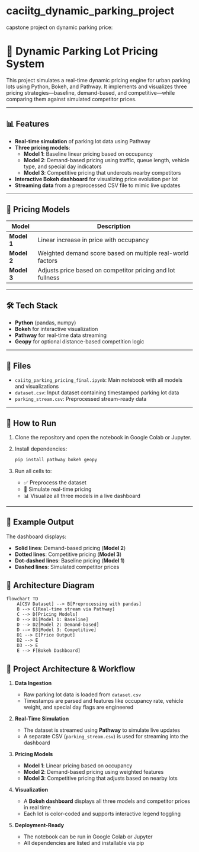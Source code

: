 # caciitg_dynamic_parking_project
capstone project on dynamic parking price:
# 🚗 Dynamic Parking Lot Pricing System

This project simulates a real-time dynamic pricing engine for urban parking lots using Python, Bokeh, and Pathway. It implements and visualizes three pricing strategies—baseline, demand-based, and competitive—while comparing them against simulated competitor prices.

---

## 📊 Features

- **Real-time simulation** of parking lot data using Pathway
- **Three pricing models**:
  - **Model 1**: Baseline linear pricing based on occupancy
  - **Model 2**: Demand-based pricing using traffic, queue length, vehicle type, and special day indicators
  - **Model 3**: Competitive pricing that undercuts nearby competitors
- **Interactive Bokeh dashboard** for visualizing price evolution per lot
- **Streaming data** from a preprocessed CSV file to mimic live updates

---

## 🧠 Pricing Models

| Model | Description |
|-------|-------------|
| **Model 1** | Linear increase in price with occupancy |
| **Model 2** | Weighted demand score based on multiple real-world factors |
| **Model 3** | Adjusts price based on competitor pricing and lot fullness |

---

## 🛠️ Tech Stack

- **Python** (pandas, numpy)
- **Bokeh** for interactive visualization
- **Pathway** for real-time data streaming
- **Geopy** for optional distance-based competition logic

---

## 📁 Files

- `caiitg_parking_pricing_final.ipynb`: Main notebook with all models and visualizations
- `dataset.csv`: Input dataset containing timestamped parking lot data
- `parking_stream.csv`: Preprocessed stream-ready data

---

## 🚀 How to Run

1. Clone the repository and open the notebook in Google Colab or Jupyter.
2. Install dependencies:
   ```bash
   pip install pathway bokeh geopy
3. Run all cells to:

   - ✅ Preprocess the dataset  
   - 🚦 Simulate real-time pricing  
   - 📊 Visualize all three models in a live dashboard
---
## 📌 Example Output

The dashboard displays:

- **Solid lines**: Demand-based pricing (**Model 2**)
- **Dotted lines**: Competitive pricing (**Model 3**)
- **Dot-dashed lines**: Baseline pricing (**Model 1**)
- **Dashed lines**: Simulated competitor prices
## 🧱 Architecture Diagram

```mermaid
flowchart TD
    A[CSV Dataset] --> B[Preprocessing with pandas]
    B --> C[Real-time stream via Pathway]
    C --> D[Pricing Models]
    D --> D1[Model 1: Baseline]
    D --> D2[Model 2: Demand-based]
    D --> D3[Model 3: Competitive]
    D1 --> E[Price Output]
    D2 --> E
    D3 --> E
    E --> F[Bokeh Dashboard]
```
## 🧠 Project Architecture & Workflow

1. **Data Ingestion**  
   - Raw parking lot data is loaded from `dataset.csv`
   - Timestamps are parsed and features like occupancy rate, vehicle weight, and special day flags are engineered

2. **Real-Time Simulation**  
   - The dataset is streamed using **Pathway** to simulate live updates
   - A separate CSV (`parking_stream.csv`) is used for streaming into the dashboard

3. **Pricing Models**  
   - **Model 1**: Linear pricing based on occupancy
   - **Model 2**: Demand-based pricing using weighted features
   - **Model 3**: Competitive pricing that adjusts based on nearby lots

4. **Visualization**  
   - A **Bokeh dashboard** displays all three models and competitor prices in real time
   - Each lot is color-coded and supports interactive legend toggling

5. **Deployment-Ready**  
   - The notebook can be run in Google Colab or Jupyter
   - All dependencies are listed and installable via pip
